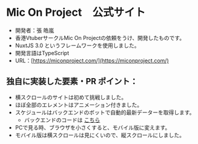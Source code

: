 # Mic On Project　公式サイト
- 開発者：張 皓嵐
- 香港VtuberサークルMic On Projectの依頼をうけ、開発したものです。
- NuxtJS 3.0 というフレームワークを使用しました。
- 開発言語はTypeScript
- URL：[https://miconproject.com/](https://miconproject.com/)

## 独自に実装した要素・PR ポイント：
- 横スクロールのサイトは初めて挑戦しました。
- ほぼ全部のエレメントはアニメーション付きました。
- スケジュールはバックエンドのボットで自動的最新データーを取得します。
  - バックエンドのコードは [こちら](https://github.com/loaqloaqloaq/MOPOffical-Backend-Bot)
- PCで見る時、ブラウザを小さくすると、モバイル版に変えます。
- モバイル版は横スクロールは見にくいので、縦スクロールにしました。

